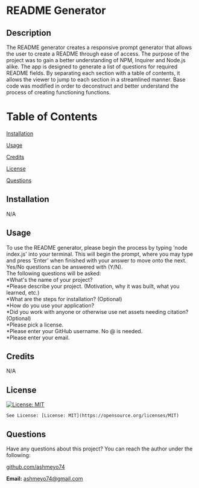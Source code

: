 # README Generator





  ## Description


The README generator creates a responsive prompt generator that allows the user to create a README through ease of access. The purpose of the project was to gain a better understanding of NPM, Inquirer and Node.js alike. The app is designed to generate a list of questions for required README fields. By separating each section with a table of contents, it allows the viewer to jump to each section in a streamlined manner. Base code was modified in order to deconstruct and better understand the process of creating functioning functions.
  

  


# Table of Contents

 [Installation](#Installation)

 [Usage](#Usage)

 [Credits](#Credits)

 [License](#License)

 [Questions](#Questions)






  ## Installation
  

  N/A
  

  


## Usage


To use the README generator, please begin the process by typing 'node index.js' into your terminal. This will begin the prompt, where you may type and press 'Enter' when finished with your answer to move onto the next. Yes/No questions can be answered with (Y/N). <br>The following questions will be asked: <br>*What's the name of your project? <br>*Please describe your project. (Motivation, why it was built, what you learned, etc.) <br>*What are the steps for installation? (Optional) <br>*How do you use your application? <br>*Did you work with anyone or otherwise use net assets needing citation? (Optional) <br>*Please pick a license. <br>*Please enter your GitHub username. No @ is needed. <br>*Please enter your email.
  

  


## Credits


N/A

## License
[![License: MIT](https://img.shields.io/badge/License-MIT-yellow.svg)](https://opensource.org/licenses/MIT) 

    See License: [License: MIT](https://opensource.org/licenses/MIT)




## Questions
Have any questions about this project? You can reach the author under the following: 

[github.com/ashmeyo74](github.com/ashmeyo74)

**Email:** ashmeyo74@gmail.com
